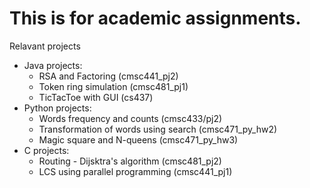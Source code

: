 # This is for academic assignments.

Relavant projects

- Java projects:
  * RSA and Factoring (cmsc441_pj2)
  * Token ring simulation (cmsc481_pj1)
  * TicTacToe with GUI (cs437)
- Python projects:
  * Words frequency and counts (cmsc433/pj2)
  * Transformation of words using search (cmsc471_py_hw2)
  * Magic square and N-queens (cmsc471_py_hw3)
- C projects:
  * Routing - Dijsktra's algorithm (cmsc481_pj2)
  * LCS using parallel programming (cmsc441_pj1)


	